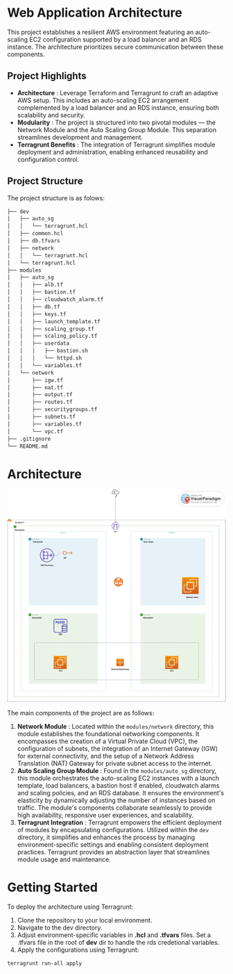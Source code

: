 # Web Application Architecture

This project establishes a resilient AWS environment featuring an auto-scaling EC2 configuration supported by a load balancer and an RDS instance. The architecture prioritizes secure communication between these components.

## Project Highlights

* **Architecture** : Leverage Terraform and Terragrunt to craft an adaptive AWS setup. This includes an auto-scaling EC2 arrangement complemented by a load balancer and an RDS instance, ensuring both scalability and security.
* **Modularity** : The project is structured into two pivotal modules — the Network Module and the Auto Scaling Group Module. This separation streamlines development and management.
* **Terragrunt Benefits** : The integration of Terragrunt simplifies module deployment and administration, enabling enhanced reusability and configuration control.

## Project Structure

The project structure is as folows:

```bash
├── dev
│   ├── auto_sg
│   │   └── terragrunt.hcl
│   ├── common.hcl
│   ├── db.tfvars
│   ├── network
│   │   └── terragrunt.hcl
│   └── terragrunt.hcl
├── modules
│   ├── auto_sg
│   │   ├── alb.tf
│   │   ├── bastion.tf
│   │   ├── cloudwatch_alarm.tf
│   │   ├── db.tf
│   │   ├── keys.tf
│   │   ├── launch_template.tf
│   │   ├── scaling_group.tf
│   │   ├── scaling_policy.tf
│   │   ├── userdata
│   │   │   ├── bastion.sh
│   │   │   └── httpd.sh
│   │   └── variables.tf
│   └── network
│       ├── igw.tf
│       ├── nat.tf
│       ├── output.tf
│       ├── routes.tf
│       ├── securitygroups.tf
│       ├── subnets.tf
│       ├── variables.tf
│       └── vpc.tf
├── .gitignore
└── README.md

```

# Architecture

![architecture](./assets/web-infra.jpg)

The main components of the project are as follows:

1. **Network Module** :
   Located within the `modules/network` directory, this module establishes the foundational networking components. It encompasses the creation of a Virtual Private Cloud (VPC), the configuration of subnets, the integration of an Internet Gateway (IGW) for external connectivity, and the setup of a Network Address Translation (NAT) Gateway for private subnet access to the internet.
2. **Auto Scaling Group Module** :
   Found in the `modules/auto_sg` directory, this module orchestrates the auto-scaling EC2 instances with a launch template, load balancers, a bastion host if enabled, cloudwatch alarms and scaling policies, and an RDS database. It ensures the environment's elasticity by dynamically adjusting the number of instances based on traffic. The module's components collaborate seamlessly to provide high availability, responsive user experiences, and scalability.
3. **Terragrunt Integration** :
   Terragrunt empowers the efficient deployment of modules by encapsulating configurations. Utilized within the `dev` directory, it simplifies and enhances the process by managing environment-specific settings and enabling consistent deployment practices. Terragrunt provides an abstraction layer that streamlines module usage and maintenance.

# Getting Started

To deploy the architecture using Terragrunt:

1. Clone the repository to your local environment.
2. Navigate to the dev directory.
3. Adjust environment-specific variables in **.hcl** and **.tfvars** files. Set a .tfvars file in the root of **dev** dir to handle the rds credetional variables.
4. Apply the configurations using Terragrunt:

```
terragrunt run-all apply
```
